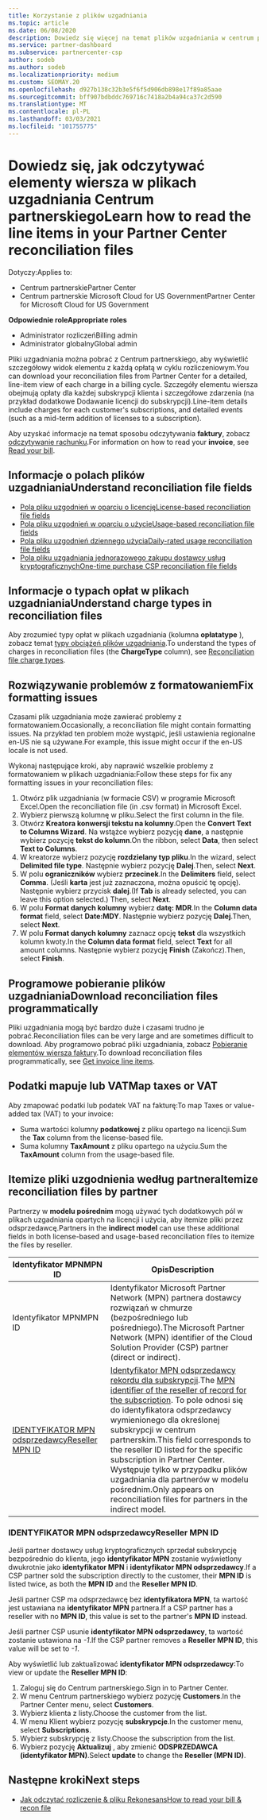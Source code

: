```yaml
---
title: Korzystanie z plików uzgadniania
ms.topic: article
ms.date: 06/08/2020
description: Dowiedz się więcej na temat plików uzgadniania w centrum partnerskim i interpretacji szczegółowych widoków elementów wierszy opłat dla danego cyklu rozliczeniowego.
ms.service: partner-dashboard
ms.subservice: partnercenter-csp
author: sodeb
ms.author: sodeb
ms.localizationpriority: medium
ms.custom: SEOMAY.20
ms.openlocfilehash: d927b138c32b3e5f6f5d906db898e17f89a85aae
ms.sourcegitcommit: bff907bdbddc769716c7418a2b4a94ca37c2d590
ms.translationtype: MT
ms.contentlocale: pl-PL
ms.lasthandoff: 03/03/2021
ms.locfileid: "101755775"
---
```

# <a name="learn-how-to-read-the-line-items-in-your-partner-center-reconciliation-files"></a><span data-ttu-id="bdadc-103">Dowiedz się, jak odczytywać elementy wiersza w plikach uzgadniania Centrum partnerskiego</span><span class="sxs-lookup"><span data-stu-id="bdadc-103">Learn how to read the line items in your Partner Center reconciliation files</span></span>

<span data-ttu-id="bdadc-104">Dotyczy:</span><span class="sxs-lookup"><span data-stu-id="bdadc-104">Applies to:</span></span>

- <span data-ttu-id="bdadc-105">Centrum partnerskie</span><span class="sxs-lookup"><span data-stu-id="bdadc-105">Partner Center</span></span>
- <span data-ttu-id="bdadc-106">Centrum partnerskie Microsoft Cloud for US Government</span><span class="sxs-lookup"><span data-stu-id="bdadc-106">Partner Center for Microsoft Cloud for US Government</span></span>

<span data-ttu-id="bdadc-107">**Odpowiednie role**</span><span class="sxs-lookup"><span data-stu-id="bdadc-107">**Appropriate roles**</span></span>

- <span data-ttu-id="bdadc-108">Administrator rozliczeń</span><span class="sxs-lookup"><span data-stu-id="bdadc-108">Billing admin</span></span>
- <span data-ttu-id="bdadc-109">Administrator globalny</span><span class="sxs-lookup"><span data-stu-id="bdadc-109">Global admin</span></span>

<span data-ttu-id="bdadc-110">Pliki uzgadniania można pobrać z Centrum partnerskiego, aby wyświetlić szczegółowy widok elementu z każdą opłatą w cyklu rozliczeniowym.</span><span class="sxs-lookup"><span data-stu-id="bdadc-110">You can download your reconciliation files from Partner Center for a detailed, line-item view of each charge in a billing cycle.</span></span> <span data-ttu-id="bdadc-111">Szczegóły elementu wiersza obejmują opłaty dla każdej subskrypcji klienta i szczegółowe zdarzenia (na przykład dodatkowe Dodawanie licencji do subskrypcji).</span><span class="sxs-lookup"><span data-stu-id="bdadc-111">Line-item details include charges for each customer's subscriptions, and detailed events (such as a mid-term addition of licenses to a subscription).</span></span>

<span data-ttu-id="bdadc-112">Aby uzyskać informacje na temat sposobu odczytywania **faktury**, zobacz [odczytywanie rachunku](read-your-bill.md).</span><span class="sxs-lookup"><span data-stu-id="bdadc-112">For information on how to read your **invoice**, see [Read your bill](read-your-bill.md).</span></span>

## <a name="understand-reconciliation-file-fields"></a><span data-ttu-id="bdadc-113">Informacje o polach plików uzgadniania</span><span class="sxs-lookup"><span data-stu-id="bdadc-113">Understand reconciliation file fields</span></span>

- [<span data-ttu-id="bdadc-114">Pola pliku uzgodnień w oparciu o licencję</span><span class="sxs-lookup"><span data-stu-id="bdadc-114">License-based reconciliation file fields</span></span>](license-based-recon-files.md)
- [<span data-ttu-id="bdadc-115">Pola pliku uzgodnień w oparciu o użycie</span><span class="sxs-lookup"><span data-stu-id="bdadc-115">Usage-based reconciliation file fields</span></span>](usage-based-recon-files.md)
- [<span data-ttu-id="bdadc-116">Pola pliku uzgodnień dziennego użycia</span><span class="sxs-lookup"><span data-stu-id="bdadc-116">Daily-rated usage reconciliation file fields</span></span>](daily-rated-usage-recon-files.md)
- [<span data-ttu-id="bdadc-117">Pola pliku uzgadniania jednorazowego zakupu dostawcy usług kryptograficznych</span><span class="sxs-lookup"><span data-stu-id="bdadc-117">One-time purchase CSP reconciliation file fields</span></span>](modern-invoice-reconciliation-file.md)

## <a name="understand-charge-types-in-reconciliation-files"></a><span data-ttu-id="bdadc-118">Informacje o typach opłat w plikach uzgadniania</span><span class="sxs-lookup"><span data-stu-id="bdadc-118">Understand charge types in reconciliation files</span></span>

<span data-ttu-id="bdadc-119">Aby zrozumieć typy opłat w plikach uzgadniania (kolumna **opłatatype** ), zobacz temat [typy obciążeń plików uzgadniania](recon-file-charge-types.md).</span><span class="sxs-lookup"><span data-stu-id="bdadc-119">To understand the types of charges in reconciliation files (the **ChargeType** column), see [Reconciliation file charge types](recon-file-charge-types.md).</span></span>

## <a name="fix-formatting-issues"></a><span data-ttu-id="bdadc-120">Rozwiązywanie problemów z formatowaniem</span><span class="sxs-lookup"><span data-stu-id="bdadc-120">Fix formatting issues</span></span>

<span data-ttu-id="bdadc-121">Czasami plik uzgadniania może zawierać problemy z formatowaniem.</span><span class="sxs-lookup"><span data-stu-id="bdadc-121">Occasionally, a reconciliation file might contain formatting issues.</span></span> <span data-ttu-id="bdadc-122">Na przykład ten problem może wystąpić, jeśli ustawienia regionalne en-US nie są używane.</span><span class="sxs-lookup"><span data-stu-id="bdadc-122">For example, this issue might occur if the en-US locale is not used.</span></span>

<span data-ttu-id="bdadc-123">Wykonaj następujące kroki, aby naprawić wszelkie problemy z formatowaniem w plikach uzgadniania:</span><span class="sxs-lookup"><span data-stu-id="bdadc-123">Follow these steps for fix any formatting issues in your reconciliation files:</span></span>

1. <span data-ttu-id="bdadc-124">Otwórz plik uzgadniania (w formacie CSV) w programie Microsoft Excel.</span><span class="sxs-lookup"><span data-stu-id="bdadc-124">Open the reconciliation file (in .csv format) in Microsoft Excel.</span></span>
2. <span data-ttu-id="bdadc-125">Wybierz pierwszą kolumnę w pliku.</span><span class="sxs-lookup"><span data-stu-id="bdadc-125">Select the first column in the file.</span></span>
3. <span data-ttu-id="bdadc-126">Otwórz **Kreatora konwersji tekstu na kolumny**.</span><span class="sxs-lookup"><span data-stu-id="bdadc-126">Open the **Convert Text to Columns Wizard**.</span></span> <span data-ttu-id="bdadc-127">Na wstążce wybierz pozycję **dane**, a następnie wybierz pozycję **tekst do kolumn**.</span><span class="sxs-lookup"><span data-stu-id="bdadc-127">On the ribbon, select **Data**, then select **Text to Columns**.</span></span>
4. <span data-ttu-id="bdadc-128">W kreatorze wybierz pozycję **rozdzielany typ pliku**.</span><span class="sxs-lookup"><span data-stu-id="bdadc-128">In the wizard, select **Delimited file type**.</span></span> <span data-ttu-id="bdadc-129">Następnie wybierz pozycję **Dalej**.</span><span class="sxs-lookup"><span data-stu-id="bdadc-129">Then, select **Next**.</span></span>
5. <span data-ttu-id="bdadc-130">W polu **ograniczników** wybierz **przecinek**.</span><span class="sxs-lookup"><span data-stu-id="bdadc-130">In the **Delimiters** field, select **Comma**.</span></span> <span data-ttu-id="bdadc-131">(Jeśli **karta** jest już zaznaczona, można opuścić tę opcję). Następnie wybierz przycisk **dalej**.</span><span class="sxs-lookup"><span data-stu-id="bdadc-131">(If **Tab** is already selected, you can leave this option selected.) Then, select **Next**.</span></span>
6. <span data-ttu-id="bdadc-132">W polu **Format danych kolumny** wybierz **datę: MDR**.</span><span class="sxs-lookup"><span data-stu-id="bdadc-132">In the **Column data format** field, select **Date:MDY**.</span></span> <span data-ttu-id="bdadc-133">Następnie wybierz pozycję **Dalej**.</span><span class="sxs-lookup"><span data-stu-id="bdadc-133">Then, select **Next**.</span></span>
7. <span data-ttu-id="bdadc-134">W polu **Format danych kolumny** zaznacz opcję **tekst** dla wszystkich kolumn kwoty.</span><span class="sxs-lookup"><span data-stu-id="bdadc-134">In the **Column data format** field, select **Text** for all amount columns.</span></span> <span data-ttu-id="bdadc-135">Następnie wybierz pozycję **Finish** (Zakończ).</span><span class="sxs-lookup"><span data-stu-id="bdadc-135">Then, select **Finish**.</span></span>

## <a name="download-reconciliation-files-programmatically"></a><span data-ttu-id="bdadc-136">Programowe pobieranie plików uzgadniania</span><span class="sxs-lookup"><span data-stu-id="bdadc-136">Download reconciliation files programmatically</span></span>

<span data-ttu-id="bdadc-137">Pliki uzgadniania mogą być bardzo duże i czasami trudno je pobrać.</span><span class="sxs-lookup"><span data-stu-id="bdadc-137">Reconciliation files can be very large and are sometimes difficult to download.</span></span> <span data-ttu-id="bdadc-138">Aby programowo pobrać pliki uzgadniania, zobacz [Pobieranie elementów wiersza faktury](/partner-center/develop/get-invoiceline-items).</span><span class="sxs-lookup"><span data-stu-id="bdadc-138">To download reconciliation files programmatically, see [Get invoice line items](/partner-center/develop/get-invoiceline-items).</span></span>

## <a name="map-taxes-or-vat"></a><span data-ttu-id="bdadc-139">Podatki mapuje lub VAT</span><span class="sxs-lookup"><span data-stu-id="bdadc-139">Map taxes or VAT</span></span>

<span data-ttu-id="bdadc-140">Aby zmapować podatki lub podatek VAT na fakturę:</span><span class="sxs-lookup"><span data-stu-id="bdadc-140">To map Taxes or value-added tax (VAT) to your invoice:</span></span>

- <span data-ttu-id="bdadc-141">Suma wartości kolumny **podatkowej** z pliku opartego na licencji.</span><span class="sxs-lookup"><span data-stu-id="bdadc-141">Sum the **Tax** column from the license-based file.</span></span>
- <span data-ttu-id="bdadc-142">Suma kolumny **TaxAmount** z pliku opartego na użyciu.</span><span class="sxs-lookup"><span data-stu-id="bdadc-142">Sum the **TaxAmount** column from the usage-based file.</span></span>

## <a name="itemize-reconciliation-files-by-partner"></a><span data-ttu-id="bdadc-143">Itemize pliki uzgodnienia według partnera</span><span class="sxs-lookup"><span data-stu-id="bdadc-143">Itemize reconciliation files by partner</span></span>

<span data-ttu-id="bdadc-144">Partnerzy w **modelu pośrednim** mogą używać tych dodatkowych pól w plikach uzgadniania opartych na licencji i użycia, aby itemize pliki przez odsprzedawcę.</span><span class="sxs-lookup"><span data-stu-id="bdadc-144">Partners in the **indirect model** can use these additional fields in both license-based and usage-based reconciliation files to itemize the files by reseller.</span></span>

| <span data-ttu-id="bdadc-145">Identyfikator MPN</span><span class="sxs-lookup"><span data-stu-id="bdadc-145">MPN ID</span></span> | <span data-ttu-id="bdadc-146">Opis</span><span class="sxs-lookup"><span data-stu-id="bdadc-146">Description</span></span> |
| ------ | ----------- |
| <span data-ttu-id="bdadc-147">Identyfikator MPN</span><span class="sxs-lookup"><span data-stu-id="bdadc-147">MPN ID</span></span> | <span data-ttu-id="bdadc-148">Identyfikator Microsoft Partner Network (MPN) partnera dostawcy rozwiązań w chmurze (bezpośredniego lub pośredniego).</span><span class="sxs-lookup"><span data-stu-id="bdadc-148">The Microsoft Partner Network (MPN) identifier of the Cloud Solution Provider (CSP) partner (direct or indirect).</span></span> |
| [<span data-ttu-id="bdadc-149">IDENTYFIKATOR MPN odsprzedawcy</span><span class="sxs-lookup"><span data-stu-id="bdadc-149">Reseller MPN ID</span></span>](#reseller-mpn-id) | <span data-ttu-id="bdadc-150">[Identyfikator MPN odsprzedawcy rekordu dla subskrypcji](#reseller-mpn-id).</span><span class="sxs-lookup"><span data-stu-id="bdadc-150">The [MPN identifier of the reseller of record for the subscription](#reseller-mpn-id).</span></span> <span data-ttu-id="bdadc-151">To pole odnosi się do identyfikatora odsprzedawcy wymienionego dla określonej subskrypcji w centrum partnerskim.</span><span class="sxs-lookup"><span data-stu-id="bdadc-151">This field corresponds to the reseller ID listed for the specific subscription in Partner Center.</span></span> <span data-ttu-id="bdadc-152">Występuje tylko w przypadku plików uzgadniania dla partnerów w modelu pośrednim.</span><span class="sxs-lookup"><span data-stu-id="bdadc-152">Only appears on reconciliation files for partners in the indirect model.</span></span> |

### <a name="reseller-mpn-id"></a><span data-ttu-id="bdadc-153">IDENTYFIKATOR MPN odsprzedawcy</span><span class="sxs-lookup"><span data-stu-id="bdadc-153">Reseller MPN ID</span></span>

<span data-ttu-id="bdadc-154">Jeśli partner dostawcy usług kryptograficznych sprzedał subskrypcję bezpośrednio do klienta, jego **identyfikator MPN** zostanie wyświetlony dwukrotnie jako **identyfikator MPN** i **identyfikator MPN odsprzedawcy**.</span><span class="sxs-lookup"><span data-stu-id="bdadc-154">If a CSP partner sold the subscription directly to the customer, their **MPN ID** is listed twice, as both the **MPN ID** and the **Reseller MPN ID**.</span></span>

<span data-ttu-id="bdadc-155">Jeśli partner CSP ma odsprzedawcę bez **identyfikatora MPN**, ta wartość jest ustawiana na **identyfikator MPN** partnera.</span><span class="sxs-lookup"><span data-stu-id="bdadc-155">If a CSP partner has a reseller with no **MPN ID**, this value is set to the partner's **MPN ID** instead.</span></span>

<span data-ttu-id="bdadc-156">Jeśli partner CSP usunie **identyfikator MPN odsprzedawcy**, ta wartość zostanie ustawiona na *-1*.</span><span class="sxs-lookup"><span data-stu-id="bdadc-156">If the CSP partner removes a **Reseller MPN ID**, this value will be set to *-1*.</span></span>

<span data-ttu-id="bdadc-157">Aby wyświetlić lub zaktualizować **identyfikator MPN odsprzedawcy**:</span><span class="sxs-lookup"><span data-stu-id="bdadc-157">To view or update the **Reseller MPN ID**:</span></span>

1. <span data-ttu-id="bdadc-158">Zaloguj się do Centrum partnerskiego.</span><span class="sxs-lookup"><span data-stu-id="bdadc-158">Sign in to Partner Center.</span></span>
2. <span data-ttu-id="bdadc-159">W menu Centrum partnerskiego wybierz pozycję **Customers**.</span><span class="sxs-lookup"><span data-stu-id="bdadc-159">In the Partner Center menu, select **Customers**.</span></span>
3. <span data-ttu-id="bdadc-160">Wybierz klienta z listy.</span><span class="sxs-lookup"><span data-stu-id="bdadc-160">Choose the customer from the list.</span></span>
4. <span data-ttu-id="bdadc-161">W menu Klient wybierz pozycję **subskrypcje**.</span><span class="sxs-lookup"><span data-stu-id="bdadc-161">In the customer menu, select **Subscriptions**.</span></span>
5. <span data-ttu-id="bdadc-162">Wybierz subskrypcję z listy.</span><span class="sxs-lookup"><span data-stu-id="bdadc-162">Choose the subscription from the list.</span></span>
6. <span data-ttu-id="bdadc-163">Wybierz pozycję **Aktualizuj** , aby zmienić **ODSPRZEDAWCA (identyfikator MPN)**.</span><span class="sxs-lookup"><span data-stu-id="bdadc-163">Select **update** to change the **Reseller (MPN ID)**.</span></span>

## <a name="next-steps"></a><span data-ttu-id="bdadc-164">Następne kroki</span><span class="sxs-lookup"><span data-stu-id="bdadc-164">Next steps</span></span>

- [<span data-ttu-id="bdadc-165">Jak odczytać rozliczenie & pliku Rekonesans</span><span class="sxs-lookup"><span data-stu-id="bdadc-165">How to read your bill & recon file</span></span>](read-your-bill.md) 